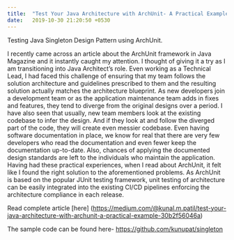 ```yaml
---
title:  "Test Your Java Architecture with ArchUnit- A Practical Example"
date:   2019-10-30 21:20:50 +0530
---
```


Testing Java Singleton Design Pattern using ArchUnit.


I recently came across an article about the ArchUnit framework in Java Magazine and it instantly caught my attention. I thought of giving it a try as I am transitioning into Java Architect’s role. Even working as a Technical Lead, I had faced this challenge of ensuring that my team follows the solution architecture and guidelines prescribed to them and the resulting solution actually matches the architecture blueprint. As new developers join a development team or as the application maintenance team adds in fixes and features, they tend to diverge from the original designs over a period. I have also seen that usually, new team members look at the existing codebase to infer the design. And if they look at and follow the diverged part of the code, they will create even messier codebase. Even having software documentation in place, we know for real that there are very few developers who read the documentation and even fewer keep the documentation up-to-date. Also, chances of applying the documented design standards are left to the individuals who maintain the application.
Having had these practical experiences, when I read about ArchUnit, it felt like I found the right solution to the aforementioned problems. As ArchUnit is based on the popular JUnit testing framework, unit testing of architecture can be easily integrated into the existing CI/CD pipelines enforcing the architecture compliance in each release.

Read complete article [here] (https://medium.com/@kunal.m.patil/test-your-java-architecture-with-archunit-a-practical-example-30b2f56046a)

The sample code can be found here- https://github.com/kunupat/singleton
